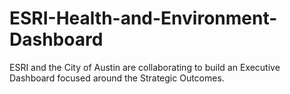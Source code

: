 # ESRI-Health-and-Environment-Dashboard

ESRI and the City of Austin are collaborating to build an Executive Dashboard focused around the Strategic Outcomes.  
